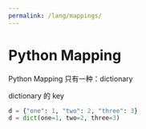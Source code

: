 ```yaml
---
permalink: /lang/mappings/
---
```


# Python Mapping

Python Mapping 只有一种：dictionary

dictionary 的 key

```py
d = {"one": 1, "two": 2, "three": 3}
d = dict(one=1, two=2, three=3)
```

<!-- ## 常见操作 -->
